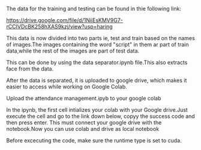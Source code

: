 The data for the training and testing can be found in thie following link:

https://drive.google.com/file/d/1NiiEsKMV9G7-rCCIVDcBK258hXAS9kzj/view?usp=haring

This data is now divided into two parts ie, test and train based on the names of images.The images containing the word "script" in them ar part of train data,while the rest of the images are part of test data.

This can be done by using the data separator.ipynb file.This also extracts face from the data.

After the data is separated, it is uploaded to google drive, which makes it easier to access while working on Google Colab.

Upload the attendance management.ipyb to your google colab

In the ipynb, the first cell intializes your colab with your Google drive.Just execute the cell and go to the link down below, copyy the success code and then press enter.
This must connect your google drive with the notebook.Now you can use colab and drive as local notebook

Before excecuting the code, make sure the runtime type is set to cuda.

